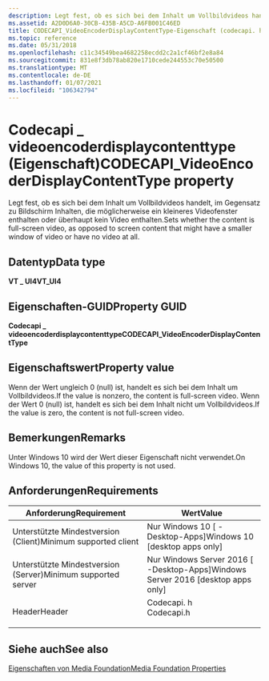 ```yaml
---
description: Legt fest, ob es sich bei dem Inhalt um Vollbildvideos handelt, im Gegensatz zu Bildschirm Inhalten, die möglicherweise ein kleineres Videofenster enthalten oder überhaupt kein Video enthalten.
ms.assetid: A2D0D6A0-30CB-435B-A5CD-A6FB001C46ED
title: CODECAPI_VideoEncoderDisplayContentType-Eigenschaft (codecapi. h)
ms.topic: reference
ms.date: 05/31/2018
ms.openlocfilehash: c11c34549bea4682258ecdd2c2a1cf46bf2e8a84
ms.sourcegitcommit: 831e8f3db78ab820e1710cede244553c70e50500
ms.translationtype: MT
ms.contentlocale: de-DE
ms.lasthandoff: 01/07/2021
ms.locfileid: "106342794"
---
```

# <a name="codecapi_videoencoderdisplaycontenttype-property"></a><span data-ttu-id="87e78-103">Codecapi \_ videoencoderdisplaycontenttype (Eigenschaft)</span><span class="sxs-lookup"><span data-stu-id="87e78-103">CODECAPI\_VideoEncoderDisplayContentType property</span></span>

<span data-ttu-id="87e78-104">Legt fest, ob es sich bei dem Inhalt um Vollbildvideos handelt, im Gegensatz zu Bildschirm Inhalten, die möglicherweise ein kleineres Videofenster enthalten oder überhaupt kein Video enthalten.</span><span class="sxs-lookup"><span data-stu-id="87e78-104">Sets whether the content is full-screen video, as opposed to screen content that might have a smaller window of video or have no video at all.</span></span>

## <a name="data-type"></a><span data-ttu-id="87e78-105">Datentyp</span><span class="sxs-lookup"><span data-stu-id="87e78-105">Data type</span></span>

<span data-ttu-id="87e78-106">**VT \_ UI4**</span><span class="sxs-lookup"><span data-stu-id="87e78-106">**VT\_UI4**</span></span>

## <a name="property-guid"></a><span data-ttu-id="87e78-107">Eigenschaften-GUID</span><span class="sxs-lookup"><span data-stu-id="87e78-107">Property GUID</span></span>

<span data-ttu-id="87e78-108">**Codecapi \_ videoencoderdisplaycontenttype**</span><span class="sxs-lookup"><span data-stu-id="87e78-108">**CODECAPI\_VideoEncoderDisplayContentType**</span></span>

## <a name="property-value"></a><span data-ttu-id="87e78-109">Eigenschaftswert</span><span class="sxs-lookup"><span data-stu-id="87e78-109">Property value</span></span>

<span data-ttu-id="87e78-110">Wenn der Wert ungleich 0 (null) ist, handelt es sich bei dem Inhalt um Vollbildvideos.</span><span class="sxs-lookup"><span data-stu-id="87e78-110">If the value is nonzero, the content is full-screen video.</span></span> <span data-ttu-id="87e78-111">Wenn der Wert 0 (null) ist, handelt es sich bei dem Inhalt nicht um Vollbildvideos.</span><span class="sxs-lookup"><span data-stu-id="87e78-111">If the value is zero, the content is not full-screen video.</span></span>

## <a name="remarks"></a><span data-ttu-id="87e78-112">Bemerkungen</span><span class="sxs-lookup"><span data-stu-id="87e78-112">Remarks</span></span>

<span data-ttu-id="87e78-113">Unter Windows 10 wird der Wert dieser Eigenschaft nicht verwendet.</span><span class="sxs-lookup"><span data-stu-id="87e78-113">On Windows 10, the value of this property is not used.</span></span>

## <a name="requirements"></a><span data-ttu-id="87e78-114">Anforderungen</span><span class="sxs-lookup"><span data-stu-id="87e78-114">Requirements</span></span>



| <span data-ttu-id="87e78-115">Anforderung</span><span class="sxs-lookup"><span data-stu-id="87e78-115">Requirement</span></span> | <span data-ttu-id="87e78-116">Wert</span><span class="sxs-lookup"><span data-stu-id="87e78-116">Value</span></span> |
|-------------------------------------|---------------------------------------------------------------------------------------|
| <span data-ttu-id="87e78-117">Unterstützte Mindestversion (Client)</span><span class="sxs-lookup"><span data-stu-id="87e78-117">Minimum supported client</span></span><br/> | <span data-ttu-id="87e78-118">Nur Windows 10 \[ -Desktop-Apps\]</span><span class="sxs-lookup"><span data-stu-id="87e78-118">Windows 10 \[desktop apps only\]</span></span><br/>                                           |
| <span data-ttu-id="87e78-119">Unterstützte Mindestversion (Server)</span><span class="sxs-lookup"><span data-stu-id="87e78-119">Minimum supported server</span></span><br/> | <span data-ttu-id="87e78-120">Nur Windows Server 2016 \[ -Desktop-Apps\]</span><span class="sxs-lookup"><span data-stu-id="87e78-120">Windows Server 2016 \[desktop apps only\]</span></span><br/>                                  |
| <span data-ttu-id="87e78-121">Header</span><span class="sxs-lookup"><span data-stu-id="87e78-121">Header</span></span><br/>                   | <dl> <span data-ttu-id="87e78-122"><dt>Codecapi. h</dt></span><span class="sxs-lookup"><span data-stu-id="87e78-122"><dt>Codecapi.h</dt></span></span> </dl> |



## <a name="see-also"></a><span data-ttu-id="87e78-123">Siehe auch</span><span class="sxs-lookup"><span data-stu-id="87e78-123">See also</span></span>

<dl> <dt>

[<span data-ttu-id="87e78-124">Eigenschaften von Media Foundation</span><span class="sxs-lookup"><span data-stu-id="87e78-124">Media Foundation Properties</span></span>](media-foundation-properties.md)
</dt> </dl>

 

 




